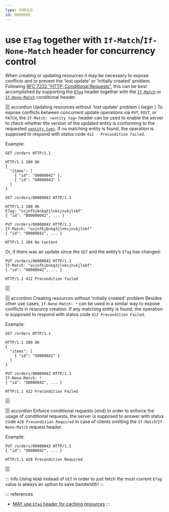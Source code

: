 ```yaml
---
type: SHOULD
id: R000060
---
```


# use `ETag` together with `If-Match`/`If-None-Match` header for concurrency control

When creating or updating resources it may be necessary to expose conflicts and to prevent the 'lost update' or 'initially created' problem.
Following [RFC 7232 "HTTP: Conditional Requests"](https://tools.ietf.org/html/rfc7232), this can be best accomplished by supporting the [`ETag`](https://tools.ietf.org/html/rfc7232#section-2.3) header together with the [`If-Match`](https://tools.ietf.org/html/rfc7232#section-3.1) or [`If-None-Match`](https://tools.ietf.org/html/rfc7232#section-3.2) conditional header.

||| accordion Updating resources without 'lost update' problem { begin }
To expose conflicts between concurrent update operations via `PUT`, `POST`, or `PATCH`, the `If-Match: <entity tag>` header can be used to enable the server to check whether the version of the updated entity is conforming to the requested [`<entity tag>`](https://tools.ietf.org/html/rfc7232#section-2.3).
If no matching entity is found, the operation is supposed to respond with status code `412 - Precondition Failed`.

Example:

```http
GET /orders HTTP/1.1

HTTP/1.1 200 OK
{
  "items": [
    { "id": "O0000042" },
    { "id": "O0000043" }
  ]
}
```

```http
GET /orders/O0000042 HTTP/1.1

HTTP/1.1 200 OK
ETag: "osjnfkjbnkq3jlnksjnvkjlsbf"
{ "id": "BO0000042", ... }
```

```http
PUT /orders/O0000042 HTTP/1.1
If-Match: "osjnfkjbnkq3jlnksjnvkjlsbf"
{ "id": "O0000042", ... }

HTTP/1.1 204 No Content
```

Or, if there was an update since the `GET` and the entity’s `ETag` has changed:

```http
PUT /orders/O0000042 HTTP/1.1
If-Match: "osjnfkjbnkq3jlnksjnvkjlsbf"
{ "id": "O0000042", ... }

HTTP/1.1 412 Precondition failed
```

|||

||| accordion Creating resources without 'initially created' problem
Besides other use cases, `If-None-Match: *` can be used in a similar way to expose conflicts in resource creation.
If any matching entity is found, the operation is supposed to respond with status code `412 Precondition Failed`.

Example:

```http
GET /orders HTTP/1.1

HTTP/1.1 200 OK
{
  "items": [
    { "id": "O0000042" }
  ]
}
```

```http
PUT /orders/O0000042 HTTP/1.1
If-None-Match: *
{ "id": "O0000042", ... }

HTTP/1.1 412 Precondition Failed
```

|||

||| accordion Enforce conditional requests {end}
In order to enforce the usage of conditional requests, the server is supposed to answer with status code `428 Precondition Required` in case of clients omitting the `If-Match`/`If-None-Match` request header.

Example:

```http
PUT /orders/O0000042 HTTP/1.1
{ "id": "O0000042", ... }

HTTP/1.1 428 Precondition Required
```

|||

::: info
Using `HEAD` instead of `GET` in order to just fetch the most current `ETag` value is always an option to save bandwidth!
:::

::: references

- [MAY use `ETag` header for caching resources](./guidelines/020_guidelines/030_http/2010_may-use-etag-header-for-caching-resources.md)
  :::
